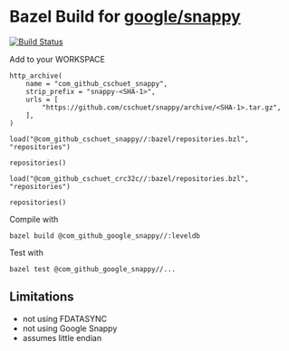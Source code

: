 # Bazel Build for [google/snappy](https://github.com/google/leveldb)

[![Build Status](https://travis-ci.org/cschuet/snappy.svg?branch=master)](https://travis-ci.org/cschuet/leveldb)

Add to your WORKSPACE

```
http_archive(
    name = "com_github_cschuet_snappy",
    strip_prefix = "snappy-<SHA-1>",
    urls = [
        "https://github.com/cschuet/snappy/archive/<SHA-1>.tar.gz",
    ],
)

load("@com_github_cschuet_snappy//:bazel/repositories.bzl", "repositories")

repositories()

load("@com_github_cschuet_crc32c//:bazel/repositories.bzl", "repositories")

repositories()
```

Compile with
```
bazel build @com_github_google_snappy//:leveldb
```

Test with
```
bazel test @com_github_google_snappy//...
```

## Limitations
* not using FDATASYNC
* not using Google Snappy
* assumes little endian
